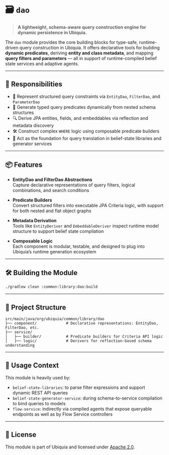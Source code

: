 
# 🗃️ `dao`

> **A lightweight, schema-aware query construction engine for dynamic persistence in Ubiquia.**

The `dao` module provides the core building blocks for type-safe, runtime-driven query construction in Ubiquia. It offers declarative tools for building **dynamic predicates**, deriving **entity and class metadata**, and mapping **query filters and parameters** — all in support of runtime-compiled belief state services and adaptive agents.

---

## 🚀 Responsibilities

- 🧱 Represent structured query constraints via `EntityDao`, `FilterDao`, and `ParameterDao`  
- 🧠 Generate typed query predicates dynamically from nested schema structures  
- 🔍 Derive JPA entities, fields, and embeddables via reflection and metadata discovery  
- 🛠 Construct complex `WHERE` logic using composable predicate builders  
- 🧩 Act as the foundation for query translation in belief-state libraries and generator services

---

## 📦 Features

- **EntityDao and FilterDao Abstractions**  
  Capture declarative representations of query filters, logical combinations, and search conditions

- **Predicate Builders**  
  Convert structured filters into executable JPA Criteria logic, with support for both nested and flat object graphs

- **Metadata Derivation**  
  Tools like `EntityDeriver` and `EmbeddableDeriver` inspect runtime model structure to support belief state compilation

- **Composable Logic**  
  Each component is modular, testable, and designed to plug into Ubiquia’s runtime generation ecosystem

---

## 🛠️ Building the Module

```bash
./gradlew clean :common:library:dao:build
```

---

## 🧰 Project Structure

```text
src/main/java/org/ubiquia/common/library/dao
├── component/             # Declarative representations: EntityDao, FilterDao, etc.
├── service/
│   ├── builder/           # Predicate builders for Criteria API logic
│   ├── logic/             # Derivers for reflection-based schema understanding
```

---

## 🔗 Usage Context

This module is heavily used by:

- `belief-state-libraries`: to parse filter expressions and support dynamic REST API queries  
- `belief-state-generator-service`: during schema-to-service compilation to bind queries to models  
- `flow-service`: indirectly via compiled agents that expose queryable endpoints as well as by Flow Service controllers

---

## 📜 License

This module is part of Ubiquia and licensed under [Apache 2.0](https://www.apache.org/licenses/LICENSE-2.0).
